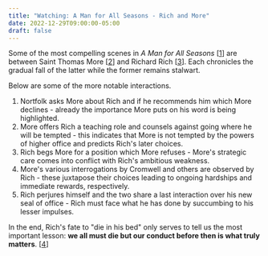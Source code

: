 ```yaml
---
title: "Watching: A Man for All Seasons - Rich and More"
date: 2022-12-29T09:00:00-05:00
draft: false
---
```

Some of the most compelling scenes in _A Man for All Seasons_ [[1](https://en.wikipedia.org/wiki/A_Man_for_All_Seasons_(1966_film) "A Man for All Seasons (1996 film) - Wikipedia")] are between Saint Thomas More [[2](https://en.wikipedia.org/wiki/Thomas_More "Thomas More - Wikipedia")] and Richard Rich [[3](https://en.wikipedia.org/wiki/Richard_Rich,_1st_Baron_Rich "Richard Rich, 1st Baron Rich - Wikipedia")]. Each chronicles the gradual fall of the latter while the former remains stalwart.

Below are some of the more notable interactions.

1. Nortfolk asks More about Rich and if he recommends him which More declines - already the importance More puts on his word is being highlighted.
2. More offers Rich a teaching role and counsels against going where he will be tempted - this indicates that More is not tempted by the powers of higher office and predicts Rich's later choices.
3. Rich begs More for a position which More refuses - More's strategic care comes into conflict with Rich's ambitious weakness.
4. More's various interrogations by Cromwell and others are observed by Rich - these juxtapose their choices leading to ongoing hardships and immediate rewards, respectively.
5. Rich perjures himself and the two share a last interaction over his new seal of office - Rich must face what he has done by succumbing to his lesser impulses.

In the end, Rich's fate to "die in his bed" only serves to tell us the most important lesson: **we all must die but our conduct before then is what truly matters**. [[4](https://www.youtube.com/watch?v=-zuNxMCTTDc "A Man for All Seasons Soundtrack: Opening Credits - YouTube")]

